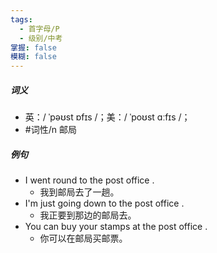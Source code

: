 ```yaml
---
tags:
  - 首字母/P
  - 级别/中考
掌握: false
模糊: false
---
```

##### 词义
- 英：/ ˈpəʊst ɒfɪs /；美：/ ˈpoʊst ɑːfɪs /；
- #词性/n  邮局
##### 例句
- I went round to the post office .
	- 我到邮局去了一趟。
- I'm just going down to the post office .
	- 我正要到那边的邮局去。
- You can buy your stamps at the post office .
	- 你可以在邮局买邮票。
